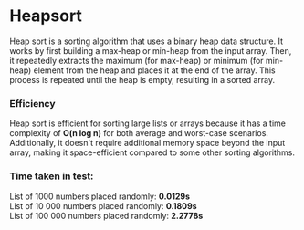 # Heapsort
Heap sort is a sorting algorithm that uses a binary heap data structure. It works by first building a max-heap or min-heap from the input array. Then, it repeatedly extracts the maximum (for max-heap) or minimum (for min-heap) element from the heap and places it at the end of the array. This process is repeated until the heap is empty, resulting in a sorted array.

### Efficiency
Heap sort is efficient for sorting large lists or arrays because it has a time complexity of **O(n log n)** for both average and worst-case scenarios. Additionally, it doesn't require additional memory space beyond the input array, making it space-efficient compared to some other sorting algorithms.

### Time taken in test:
List of 1000 numbers placed randomly: **0.0129s**  
List of 10 000 numbers placed randomly: **0.1809s**  
List of 100 000 numbers placed randomly: **2.2778s**
